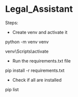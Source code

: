 # Legal_Assistant

Steps:

- Create venv and activate it
  
 python -m venv venv
 
 venv\Scripts\activate

- Run the requirements.txt file
  
pip install -r requirements.txt

- Check if all are installed
  
pip list


